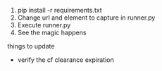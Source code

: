 1. pip install -r requirements.txt
2. Change url and element to capture in runner.py
2. Execute runner.py
3. See the magic happens


things to update 
- verify the cf clearance expiration

